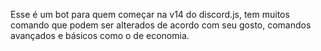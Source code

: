 Esse é um bot para quem começar na v14 do discord.js, tem muitos comando que podem ser alterados de acordo com seu gosto, comandos avançados e básicos como o de economia.
